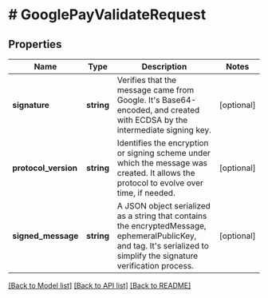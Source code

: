 # # GooglePayValidateRequest

## Properties

Name | Type | Description | Notes
------------ | ------------- | ------------- | -------------
**signature** | **string** | Verifies that the message came from Google. It&#39;s Base64-encoded, and created with ECDSA by the intermediate signing key. | [optional]
**protocol_version** | **string** | Identifies the encryption or signing scheme under which the message was created. It allows the protocol to evolve over time, if needed. | [optional]
**signed_message** | **string** | A JSON object serialized as a string that contains the encryptedMessage, ephemeralPublicKey, and tag. It&#39;s serialized to simplify the signature verification process. | [optional]

[[Back to Model list]](../../README.md#models) [[Back to API list]](../../README.md#endpoints) [[Back to README]](../../README.md)
